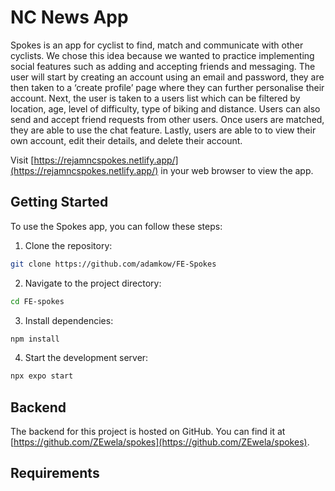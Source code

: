 # NC News App

Spokes is an app for cyclist to find, match and communicate with other cyclists. We chose this idea because we wanted to practice implementing social features such as adding and accepting friends and messaging. The user will start by creating an account using an email and password, they are then taken to a ‘create profile’ page where they can further personalise their account. Next, the user is taken to a users list which can be filtered by location, age, level of difficulty, type of biking and distance. Users can also send and accept friend requests from other users. Once users are matched, they are able to use the chat feature. Lastly, users are able to to view their own account, edit their details, and delete their account.

Visit [https://rejamncspokes.netlify.app/](https://rejamncspokes.netlify.app/) in your web browser to view the app.

## Getting Started

To use the Spokes app, you can follow these steps:

1. Clone the repository:

```sh
git clone https://github.com/adamkow/FE-Spokes
```

2. Navigate to the project directory:

```sh
cd FE-spokes
```

3. Install dependencies:

```sh
npm install
```

4. Start the development server:

```sh
npx expo start
```

## Backend

The backend for this project is hosted on GitHub. You can find it at [https://github.com/ZEwela/spokes](https://github.com/ZEwela/spokes).

## Requirements


